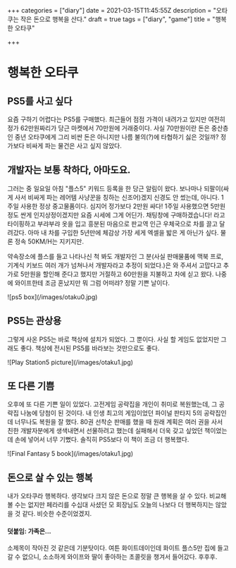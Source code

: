 +++
categories = ["diary"]
date = 2021-03-15T11:45:55Z
description = "오타쿠는 작은 돈으로 행복을 산다."
draft = true
tags = ["diary", "game"]
title = "행복한 오타쿠"

+++
# 행복한 오타쿠

## PS5를 사고 싶다

요즘 구하기 어렵다는 PS5를 구매했다. 최근들어 점점 가격이 내려가고 있지만 여전히 정가 62만원짜리가 당근 마켓에서 70만원에 거래중이다. 사실 70만원이란 돈은 중산층인 중년 오타쿠에게 그리 비싼 돈은 아니지만 나름 불의(?)에 타협하기 싫은 것일까? 정가보다 비싸게 파는 물건은 사고 싶지 않았다.

## 개발자는 보통 착하다, 아마도요.

그러는 중 일요일 아침 "플스5" 키워드 등록을 한 당근 알림이 왔다. 보나마나 되팔이(싸게 사서 비싸게 파는 레어템 사냥꾼을 칭하는 신조어)겠지 신경도 안 썼는데, 아니다. 1주일 사용한 정상 중고물품이다. 심지어 정가보다 2만원 싸다! 1주일 사용했으면 5만원 정도 싼게 인지상정이겠지만 요즘 시세에 그게 어딘가. 채팅창에 구매하겠습니다! 라고 타이핑하고 부랴부랴 옷을 입고 흥분된 마음으로 판교역 인근 우체국으로 차를 끌고 달려갔다. 아마 내 차를 구입한 5년만에 체감상 가장 세게 엑셀을 밟은 게 아닌가 싶다. 물론 정속 50KM/H는 지키지만.

약속장소에 플스를 들고 나타나신 척 봐도 개발자인 그 분(사실 판매물품에 맥북 프로, 기계식 키보드 여러 개가 넘쳐나서 개발자라고 추정이 되었다.)은 와 주셔서 고맙다고 추가로 5만원을 할인해 준다고 했지만 거절하고 60만원을 지불하고 차에 싣고 왔다. 나중에 와이프한테 조금 혼났지만 뭐 그럼 어떠랴? 정말 기쁜 날이다.

!\[ps5 box\](/images/otaku0.jpg)

## PS5는 관상용

그렇게 사온 PS5는 바로 책상에 설치가 되었다.  그 뿐이다. 사실 할 게임도 없었지만 그래도 좋다. 책상에 전시된 PS5를 바라보는 것만으로도 좋다.

!\[Play Station5 picture\](/images/otaku1.jpg)

## 또 다른 기쁨

오후에 또 다른 기쁜 일이 있었다. 고전게임 공략집을 개인이 취미로 복원했는데, 그 공략집 나눔에 당첨이 된 것이다. 내 인생 최고의 게임이었던 파이널 판타지 5의 공략집인데 너무나도 복원을 잘 했다. 80권 선착순 판매를 했을 때 원래 계획은 여러 권을 사서 친한 개발자분에게 생색내면서 선물하려고 했는데 실패해서 더욱 갖고 싶었던 책이었는데 손에 넣어서 너무 기뻤다. 솔직히 PS5보다 이 책이 조금 더 행복했다.

!\[Final Fantasy 5 book\](/images/otaku1.jpg)

## 돈으로 살 수 있는 행복

내가 오타쿠라 행복하다. 생각보다 크지 않은 돈으로 정말 큰 행복을 살 수 있다. 비교해 볼 수는 없지만 페라리를 수십대 사셨던 모 회장님도 오늘의 나보다 더 행복하지는 않았을 것 같다. 비슷한 수준이었겠지.

#### 덧붙임: 가족은...

소제목이 작아진 것 같은데 기분탓이다. 여튼 화이트데이인데 화이트 플스5만 집에 들고 갈 수 없으니, 소소하게 와이프와 딸이 좋아하는 초콜릿을 챙겨서 들어갔다. 후후후.